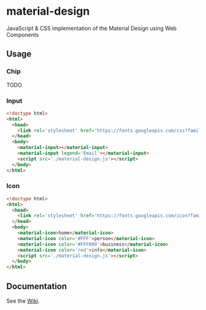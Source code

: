 # material-design

JavaScript & CSS implementation of the Material Design using Web Components

## Usage

### Chip

TODO

### Input

```html
<!doctype html>
<html>
  <head>
    <link rel='stylesheet' href='https://fonts.googleapis.com/css?family=Roboto'>
  </head>
  <body>
    <material-input></material-input>
    <material-input legend='Email'></material-input>
    <script src='./material-design.js'></script>
  </body>
</html>
```

### Icon

```html
<!doctype html>
<html>
  <head>
    <link rel='stylesheet' href='https://fonts.googleapis.com/icon?family=Material+Icons'>
  </head>
  <body>
    <material-icon>home</material-icon>
    <material-icon color='#FFF'>person</material-icon>
    <material-icon color='#FFF000'>business</material-icon>
    <material-icon color='red'>info</material-icon>
    <script src='./material-design.js'></script>
  </body>
</html>
```

## Documentation

See the [Wiki](./wiki).